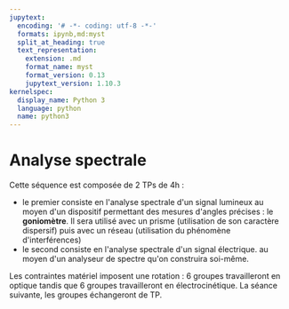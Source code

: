 ```yaml
---
jupytext:
  encoding: '# -*- coding: utf-8 -*-'
  formats: ipynb,md:myst
  split_at_heading: true
  text_representation:
    extension: .md
    format_name: myst
    format_version: 0.13
    jupytext_version: 1.10.3
kernelspec:
  display_name: Python 3
  language: python
  name: python3
---
```


# Analyse spectrale

Cette séquence est composée de 2 TPs de 4h :
* le premier consiste en l'analyse spectrale d'un signal lumineux au moyen d'un dispositif permettant des mesures d'angles précises : le __goniomètre__. Il sera utilisé avec un prisme (utilisation de son caractère dispersif) puis avec un réseau (utilisation du phénomène d'interférences)
* le second consiste en l'analyse spectrale d'un signal électrique. au moyen d'un analyseur de spectre qu'on construira soi-même.

Les contraintes matériel imposent une rotation : 6 groupes travailleront en optique tandis que 6 groupes travailleront en électrocinétique. La séance suivante, les groupes échangeront de TP.